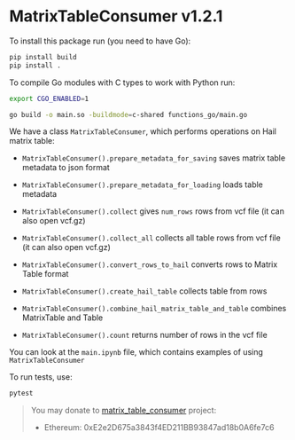 # MatrixTableConsumer v1.2.1

To install this package run (you need to have Go):

```bash
pip install build
pip install .
```

To compile Go modules with C types to work with Python run:

```bash
export CGO_ENABLED=1

go build -o main.so -buildmode=c-shared functions_go/main.go
```

We have a class `MatrixTableConsumer`, which performs operations on Hail matrix table:

- `MatrixTableConsumer().prepare_metadata_for_saving` saves matrix table metadata to json format

- `MatrixTableConsumer().prepare_metadata_for_loading` loads table metadata

- `MatrixTableConsumer().collect` gives `num_rows` rows from vcf file (it can also open vcf.gz)

- `MatrixTableConsumer().collect_all` collects all table rows from vcf file (it can also open vcf.gz)

- `MatrixTableConsumer().convert_rows_to_hail` converts rows to Matrix Table format

- `MatrixTableConsumer().create_hail_table` collects table from rows

- `MatrixTableConsumer().combine_hail_matrix_table_and_table` combines MatrixTable and Table

- `MatrixTableConsumer().count` returns number of rows in the vcf file

You can look at the `main.ipynb` file, which contains examples of using `MatrixTableConsumer`

To run tests, use:

```bash
pytest
```

> You may donate to [matrix_table_consumer](https://github.com/PHILIPP111007/matrix_table_consumer) project:
>
> * Ethereum: 0xE2e2D675a3843f4ED211BB93847ad18b0A6fe7c6
